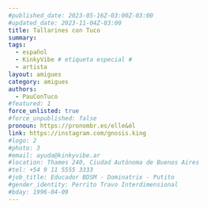 ```yaml
---
#published_date: 2023-05-16Z-03:00Z-03:00
#updated_date: 2023-11-04Z-03:00
title: Tallarines con Tuco
summary:
tags:
  - español
  - KinkyVibe # etiqueta especial #
  - artista
layout: amigues
category: amigues
authors:
  - PauConTuco
#featured: 1
force_unlisted: true
#force_unpublished: false
pronoun: https://pronombr.es/elle&él
link: https://instagram.com/gnosis.king
#logo: 2
#photo: 3
#email: ayuda@kinkyvibe.ar
#location: Thames 240, Ciudad Autónoma de Buenos Aires
#tel: +54 9 11 5555 3333
#job_title: Educador BDSM - Dominatrix - Putito
#gender_identity: Perrito Travo Interdimensional
#bday: 1996-04-09
---
```

